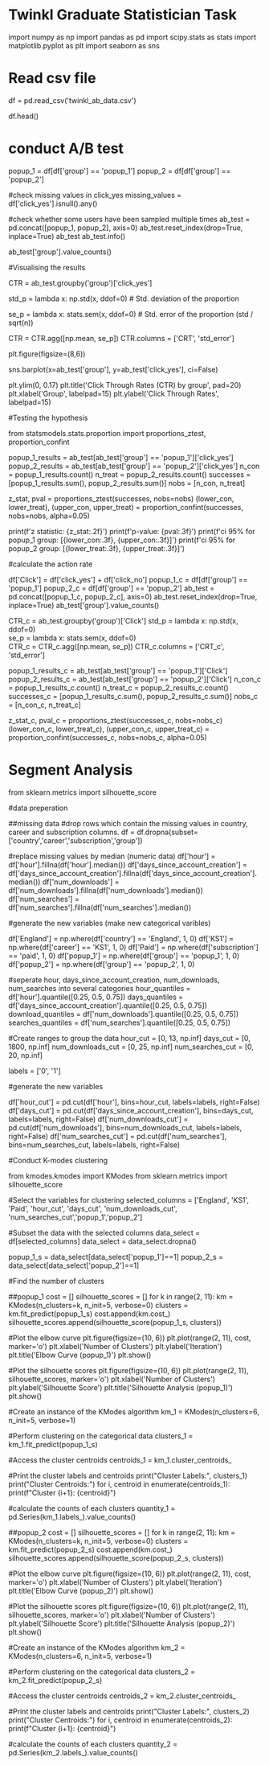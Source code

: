 # Twinkl Graduate Statistician Task

import numpy as np
import pandas as pd
import scipy.stats as stats
import matplotlib.pyplot as plt
import seaborn as sns

# Read csv file
df = pd.read_csv('twinkl_ab_data.csv')

df.head()

# conduct A/B test
popup_1 = df[df['group'] == 'popup_1']
popup_2 = df[df['group'] == 'popup_2']

#check missing values in click_yes
missing_values = df['click_yes'].isnull().any()

#check whether some users have been sampled multiple times
ab_test = pd.concat([popup_1, popup_2], axis=0)
ab_test.reset_index(drop=True, inplace=True)
ab_test
ab_test.info()

ab_test['group'].value_counts()

#Visualising the results

CTR = ab_test.groupby('group')['click_yes']

std_p = lambda x: np.std(x, ddof=0)   # Std. deviation of the proportion           

se_p = lambda x: stats.sem(x, ddof=0)  # Std. error of the proportion (std / sqrt(n))          

CTR = CTR.agg([np.mean, se_p])
CTR.columns = ['CRT', 'std_error']

plt.figure(figsize=(8,6))

sns.barplot(x=ab_test['group'], y=ab_test['click_yes'], ci=False)

plt.ylim(0, 0.17)
plt.title('Click Through Rates (CTR) by group', pad=20)
plt.xlabel('Group', labelpad=15)
plt.ylabel('Click Through Rates', labelpad=15)

#Testing the hypothesis

from statsmodels.stats.proportion import proportions_ztest, proportion_confint

popup_1_results = ab_test[ab_test['group'] == 'popup_1']['click_yes']
popup_2_results = ab_test[ab_test['group'] == 'popup_2']['click_yes']
n_con = popup_1_results.count()
n_treat = popup_2_results.count()
successes = [popup_1_results.sum(), popup_2_results.sum()]
nobs = [n_con, n_treat]

z_stat, pval = proportions_ztest(successes, nobs=nobs)
(lower_con, lower_treat), (upper_con, upper_treat) = proportion_confint(successes, nobs=nobs, alpha=0.05)

print(f'z statistic: {z_stat:.2f}')
print(f'p-value: {pval:.3f}')
print(f'ci 95% for popup_1 group: [{lower_con:.3f}, {upper_con:.3f}]')
print(f'ci 95% for popup_2 group: [{lower_treat:.3f}, {upper_treat:.3f}]')

#calculate the action rate 

df['Click'] = df['click_yes'] + df['click_no']
popup_1_c = df[df['group'] == 'popup_1']
popup_2_c = df[df['group'] == 'popup_2']
ab_test = pd.concat([popup_1_c, popup_2_c], axis=0)
ab_test.reset_index(drop=True, inplace=True)
ab_test['group'].value_counts()

CTR_c = ab_test.groupby('group')['Click']
std_p = lambda x: np.std(x, ddof=0)          
se_p = lambda x: stats.sem(x, ddof=0)  
CTR_c = CTR_c.agg([np.mean, se_p])
CTR_c.columns = ['CRT_c', 'std_error']

popup_1_results_c = ab_test[ab_test['group'] == 'popup_1']['Click']
popup_2_results_c = ab_test[ab_test['group'] == 'popup_2']['Click']
n_con_c = popup_1_results_c.count()
n_treat_c = popup_2_results_c.count()
successes_c = [popup_1_results_c.sum(), popup_2_results_c.sum()]
nobs_c = [n_con_c, n_treat_c]

z_stat_c, pval_c = proportions_ztest(successes_c, nobs=nobs_c)
(lower_con_c, lower_treat_c), (upper_con_c, upper_treat_c) = proportion_confint(successes_c, nobs=nobs_c, alpha=0.05)


# Segment Analysis


from sklearn.metrics import silhouette_score


#data preperation

##missing data
#drop rows which contain the missing values in country, career and subscription columns.
df = df.dropna(subset=['country','career','subscription','group'])

#replace missing values by median (numeric data)
df['hour'] = df['hour'].fillna(df['hour'].median())
df['days_since_account_creation'] = df['days_since_account_creation'].fillna(df['days_since_account_creation'].median())
df['num_downloads'] = df['num_downloads'].fillna(df['num_downloads'].median())
df['num_searches'] = df['num_searches'].fillna(df['num_searches'].median())

#generate the new variables (make new categorical varibles)

df['England'] = np.where(df['country'] == 'England', 1, 0)
df['KS1'] = np.where(df['career'] == 'KS1', 1, 0)
df['Paid'] = np.where(df['subscription'] == 'paid', 1, 0)
df['popup_1'] = np.where(df['group'] == 'popup_1', 1, 0)
df['popup_2'] = np.where(df['group'] == 'popup_2', 1, 0)

#seperate hour, days_since_account_creation, num_downloads, num_searches into several categories
hour_quantiles = df['hour'].quantile([0.25, 0.5, 0.75])
days_quantiles = df['days_since_account_creation'].quantile([0.25, 0.5, 0.75])
download_quantiles = df['num_downloads'].quantile([0.25, 0.5, 0.75])
searches_quantiles = df['num_searches'].quantile([0.25, 0.5, 0.75])

#Create ranges to group the data
hour_cut = [0, 13, np.inf]
days_cut = [0, 1800, np.inf]
num_downloads_cut = [0, 25, np.inf]
num_searches_cut = [0, 20, np.inf]

labels = ['0', '1']

#generate the new variables

df['hour_cut'] = pd.cut(df['hour'], bins=hour_cut, labels=labels, right=False)
df['days_cut'] = pd.cut(df['days_since_account_creation'], bins=days_cut, labels=labels, right=False)
df['num_downloads_cut'] = pd.cut(df['num_downloads'], bins=num_downloads_cut, labels=labels, right=False)
df['num_searches_cut'] = pd.cut(df['num_searches'], bins=num_searches_cut, labels=labels, right=False)


#Conduct K-modes clustering

from kmodes.kmodes import KModes
from sklearn.metrics import silhouette_score


#Select the variables for clustering
selected_columns = ['England', 'KS1', 'Paid', 'hour_cut', 'days_cut', 'num_downloads_cut', 'num_searches_cut','popup_1','popup_2']

#Subset the data with the selected columns
data_select = df[selected_columns]
data_select = data_select.dropna()

popup_1_s = data_select[data_select['popup_1']==1]
popup_2_s = data_select[data_select['popup_2']==1]



#Find the number of clusters

##popup_1
cost = []
silhouette_scores = []
for k in range(2, 11):
    km = KModes(n_clusters=k, n_init=5, verbose=0)
    clusters = km.fit_predict(popup_1_s)
    cost.append(km.cost_)
    silhouette_scores.append(silhouette_score(popup_1_s, clusters))

#Plot the elbow curve
plt.figure(figsize=(10, 6))
plt.plot(range(2, 11), cost, marker='o')
plt.xlabel('Number of Clusters')
plt.ylabel('Iteration')
plt.title('Elbow Curve (popup_1)')
plt.show()

#Plot the silhouette scores
plt.figure(figsize=(10, 6))
plt.plot(range(2, 11), silhouette_scores, marker='o')
plt.xlabel('Number of Clusters')
plt.ylabel('Silhouette Score')
plt.title('Silhouette Analysis (popup_1)')
plt.show()


#Create an instance of the KModes algorithm
km_1 = KModes(n_clusters=6, n_init=5, verbose=1)

#Perform clustering on the categorical data
clusters_1 = km_1.fit_predict(popup_1_s)

#Access the cluster centroids
centroids_1 = km_1.cluster_centroids_

#Print the cluster labels and centroids
print("Cluster Labels:", clusters_1)
print("Cluster Centroids:")
for i, centroid in enumerate(centroids_1):
    print(f"Cluster {i+1}: {centroid}")

#calculate the counts of each clusters
quantity_1 = pd.Series(km_1.labels_).value_counts()


##popup_2
cost = []
silhouette_scores = []
for k in range(2, 11):
    km = KModes(n_clusters=k, n_init=5, verbose=0)
    clusters = km.fit_predict(popup_2_s)
    cost.append(km.cost_)
    silhouette_scores.append(silhouette_score(popup_2_s, clusters))

#Plot the elbow curve
plt.figure(figsize=(10, 6))
plt.plot(range(2, 11), cost, marker='o')
plt.xlabel('Number of Clusters')
plt.ylabel('Iteration')
plt.title('Elbow Curve (popup_2)')
plt.show()

#Plot the silhouette scores
plt.figure(figsize=(10, 6))
plt.plot(range(2, 11), silhouette_scores, marker='o')
plt.xlabel('Number of Clusters')
plt.ylabel('Silhouette Score')
plt.title('Silhouette Analysis (popup_2)')
plt.show()


#Create an instance of the KModes algorithm
km_2 = KModes(n_clusters=6, n_init=5, verbose=1)

#Perform clustering on the categorical data
clusters_2 = km_2.fit_predict(popup_2_s)

#Access the cluster centroids
centroids_2 = km_2.cluster_centroids_

#Print the cluster labels and centroids
print("Cluster Labels:", clusters_2)
print("Cluster Centroids:")
for i, centroid in enumerate(centroids_2):
    print(f"Cluster {i+1}: {centroid}")

#calculate the counts of each clusters
quantity_2 = pd.Series(km_2.labels_).value_counts()
